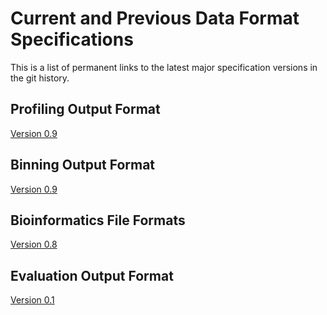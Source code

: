 # Current and Previous Data Format Specifications

This is a list of permanent links to the latest major specification versions in the git history.

## Profiling Output Format
[Version 0.9](https://github.com/bioboxes/rfc/blob/aca1a5b3e042ae6df3310626ec96394433a4f466/data-format/profiling.mkd)

## Binning Output Format
[Version 0.9](https://github.com/bioboxes/rfc/blob/4bb19a633a6a969c2332f1f298852114c5f89b1b/data-format/binning.mkd)

## Bioinformatics File Formats
[Version 0.8](https://github.com/bioboxes/rfc/blob/b3b49b111704803e1427c82e2ecf87c5c8ffdfb9/data-format/sequence.mkd)

## Evaluation Output Format
[Version 0.1](https://github.com/bioboxes/rfc/blob/5f5305300f4609e5b4b477e6184a5d231455ebd0/data-format/evaluation.mkd)
